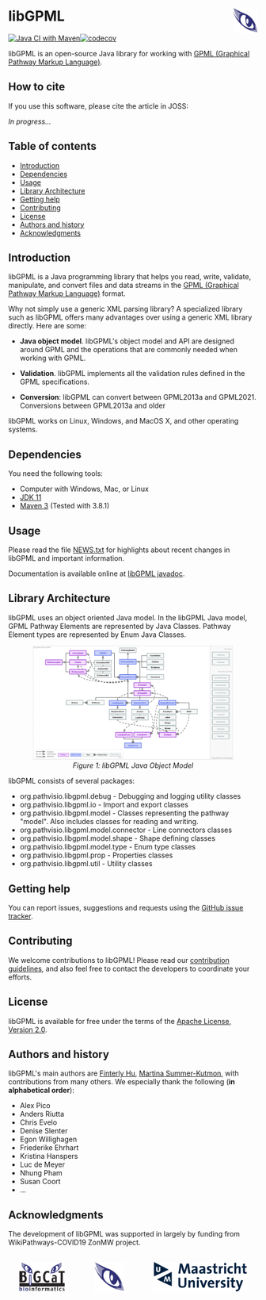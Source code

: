 libGPML<img width="10%" align="right" src=".graphics/bigcateye.svg">
=============================================================================

[![Java CI with Maven](https://github.com/PathVisio/libGPML/actions/workflows/maven.yml/badge.svg)](https://github.com/PathVisio/libGPML/actions/workflows/maven.yml)[![codecov](https://codecov.io/gh/PathVisio/libGPML/branch/main/graph/badge.svg?token=xJbZhucQun)](https://codecov.io/gh/PathVisio/libGPML)

libGPML is an open-source Java library for working with [GPML (Graphical Pathway Markup Language)](https://pathvisio.github.io/documentation/GPML). 

How to cite
-----------------
If you use this software, please cite the article in JOSS:

*In progress...*

Table of contents
-----------------
* [Introduction](#introduction)
* [Dependencies](#dependencies)
* [Usage](#usage)
* [Library Architecture](#library-architecture)
* [Getting help](#getting-help)
* [Contributing](#contributing)
* [License](#license)
* [Authors and history](#authors-and-history)
* [Acknowledgments](#authors-and-acknowledgments)

Introduction
------------

libGPML is a Java programming library that helps you read, write, validate, manipulate, and convert files and data streams in the [GPML (Graphical Pathway Markup Language)](https://pathvisio.github.io/documentation/GPML) format.  

Why not simply use a generic XML parsing library?  A specialized library such as libGPML offers many advantages over using a generic XML library directly.  Here are some:

* **Java object model**.  libGPML's object model and API are designed around GPML and the operations that are commonly needed when working with GPML.

* **Validation**. libGPML implements all the validation rules defined in the GPML specifications.

* **Conversion**: libGPML can convert between GPML2013a and GPML2021. Conversions between GPML2013a and older 

libGPML works on Linux, Windows, and  MacOS X, and other operating systems. 

Dependencies
------------
You need the following tools:

* Computer with Windows, Mac, or Linux
* [JDK 11](https://www.oracle.com/technetwork/java/javase/downloads/jdk11-downloads-5066655.html)
* [Maven 3](https://maven.apache.org/) (Tested with 3.8.1)

Usage
-----
Please read the file [NEWS.txt](NEWS.txt) for highlights about recent changes in libGPML and important information.

Documentation is available online at [libGPML javadoc](https://pathvisio.org/libgpml-javadoc/).

Library Architecture
------------
libGPML uses an object oriented Java model. In the libGPML Java model, GPML Pathway Elements are represented by Java Classes.  Pathway Element types are represented by Enum Java Classes.

<p align="center">
  <img width="80%" src=".graphics/libgpml_diagram.svg">
  <br>
  <em>Figure 1: libGPML Java Object Model</em>
</p>

libGPML consists of several packages: 
- org.pathvisio.libgpml.debug - Debugging and logging utility classes
- org.pathvisio.libgpml.io - Import and export classes
- org.pathvisio.libgpml.model - Classes representing the pathway "model". Also includes classes for reading and writing. 
- org.pathvisio.libgpml.model.connector - Line connectors classes
- org.pathvisio.libgpml.model.shape - Shape defining classes
- org.pathvisio.libgpml.model.type - Enum type classes 
- org.pathvisio.libgpml.prop - Properties classes
- org.pathvisio.libgpml.util - Utility classes

Getting help
------------
You can report issues, suggestions and requests using the [GitHub issue tracker](https://github.com/libGPML/issues).  

Contributing
------------
We welcome contributions to libGPML!  Please read our [contribution guidelines](CONTRIBUTING.md), and also feel free to contact the developers to coordinate your efforts.


License
-------
libGPML is available for free under the terms of the [Apache License, Version 2.0](LICENSE).


Authors and history
---------------------------
libGPML's main authors are [Finterly Hu](https://github.com/Finterly), [Martina Summer-Kutmon](https://github.com/mkutmon), with contributions from many others.  We especially thank the following (**in alphabetical order**):
* Alex Pico
* Anders Riutta
* Chris Evelo
* Denise Slenter
* Egon Willighagen
* Friederike Ehrhart 
* Kristina Hanspers 
* Luc de Meyer
* Nhung Pham
* Susan Coort
* ... 

Acknowledgments
---------------

The development of libGPML was supported in largely by funding from WikiPathways-COVID19 ZonMW project.

<br>
<div align="center">
    <img valign="middle"  height="60" src=".graphics/bigcat.gif">
  &nbsp;&nbsp;&nbsp;&nbsp;&nbsp;&nbsp;
  &nbsp;&nbsp;&nbsp;&nbsp;&nbsp;&nbsp;
    <img valign="middle" height="60" src=".graphics/bigcateye.svg">
  &nbsp;&nbsp;&nbsp;&nbsp;&nbsp;&nbsp;
  &nbsp;&nbsp;&nbsp;&nbsp;&nbsp;&nbsp;
    <img valign="middle" height="60" src=".graphics/maastricht_university_logo2017.svg">
</div>
